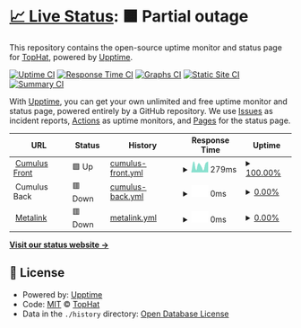 # [📈 Live Status](https://status.tophat.cloud): <!--live status--> **🟧 Partial outage**

This repository contains the open-source uptime monitor and status page for [TopHat](https://tophat.cloud), powered by [Upptime](https://github.com/upptime/upptime).

[![Uptime CI](https://github.com/tophat-cloud/tophat-cloud-status/workflows/Uptime%20CI/badge.svg)](https://github.com/tophat-cloud/tophat-cloud-status/actions?query=workflow%3A%22Uptime+CI%22)
[![Response Time CI](https://github.com/tophat-cloud/tophat-cloud-status/workflows/Response%20Time%20CI/badge.svg)](https://github.com/tophat-cloud/tophat-cloud-status/actions?query=workflow%3A%22Response+Time+CI%22)
[![Graphs CI](https://github.com/tophat-cloud/tophat-cloud-status/workflows/Graphs%20CI/badge.svg)](https://github.com/tophat-cloud/tophat-cloud-status/actions?query=workflow%3A%22Graphs+CI%22)
[![Static Site CI](https://github.com/tophat-cloud/tophat-cloud-status/workflows/Static%20Site%20CI/badge.svg)](https://github.com/tophat-cloud/tophat-cloud-status/actions?query=workflow%3A%22Static+Site+CI%22)
[![Summary CI](https://github.com/tophat-cloud/tophat-cloud-status/workflows/Summary%20CI/badge.svg)](https://github.com/tophat-cloud/tophat-cloud-status/actions?query=workflow%3A%22Summary+CI%22)

With [Upptime](https://upptime.js.org), you can get your own unlimited and free uptime monitor and status page, powered entirely by a GitHub repository. We use [Issues](https://github.com/tophat-cloud/tophat-cloud-status/issues) as incident reports, [Actions](https://github.com/tophat-cloud/tophat-cloud-status/actions) as uptime monitors, and [Pages](https://status.tophat.cloud) for the status page.

<!--start: status pages-->
<!-- This summary is generated by Upptime (https://github.com/upptime/upptime) -->
<!-- Do not edit this manually, your changes will be overwritten -->
<!-- prettier-ignore -->
| URL | Status | History | Response Time | Uptime |
| --- | ------ | ------- | ------------- | ------ |
| <img alt="" src="https://favicons.githubusercontent.com/cumulus.tophat.cloud" height="13"> [Cumulus Front](https://cumulus.tophat.cloud) | 🟩 Up | [cumulus-front.yml](https://github.com/tophat-cloud/tophat-cloud-status/commits/HEAD/history/cumulus-front.yml) | <details><summary><img alt="Response time graph" src="./graphs/cumulus-front/response-time-week.png" height="20"> 279ms</summary><br><a href="https://status.tophat.cloud/history/cumulus-front"><img alt="Response time 262" src="https://img.shields.io/endpoint?url=https%3A%2F%2Fraw.githubusercontent.com%2Ftophat-cloud%2Ftophat-cloud-status%2FHEAD%2Fapi%2Fcumulus-front%2Fresponse-time.json"></a><br><a href="https://status.tophat.cloud/history/cumulus-front"><img alt="24-hour response time 376" src="https://img.shields.io/endpoint?url=https%3A%2F%2Fraw.githubusercontent.com%2Ftophat-cloud%2Ftophat-cloud-status%2FHEAD%2Fapi%2Fcumulus-front%2Fresponse-time-day.json"></a><br><a href="https://status.tophat.cloud/history/cumulus-front"><img alt="7-day response time 279" src="https://img.shields.io/endpoint?url=https%3A%2F%2Fraw.githubusercontent.com%2Ftophat-cloud%2Ftophat-cloud-status%2FHEAD%2Fapi%2Fcumulus-front%2Fresponse-time-week.json"></a><br><a href="https://status.tophat.cloud/history/cumulus-front"><img alt="30-day response time 233" src="https://img.shields.io/endpoint?url=https%3A%2F%2Fraw.githubusercontent.com%2Ftophat-cloud%2Ftophat-cloud-status%2FHEAD%2Fapi%2Fcumulus-front%2Fresponse-time-month.json"></a><br><a href="https://status.tophat.cloud/history/cumulus-front"><img alt="1-year response time 262" src="https://img.shields.io/endpoint?url=https%3A%2F%2Fraw.githubusercontent.com%2Ftophat-cloud%2Ftophat-cloud-status%2FHEAD%2Fapi%2Fcumulus-front%2Fresponse-time-year.json"></a></details> | <details><summary><a href="https://status.tophat.cloud/history/cumulus-front">100.00%</a></summary><a href="https://status.tophat.cloud/history/cumulus-front"><img alt="All-time uptime 99.99%" src="https://img.shields.io/endpoint?url=https%3A%2F%2Fraw.githubusercontent.com%2Ftophat-cloud%2Ftophat-cloud-status%2FHEAD%2Fapi%2Fcumulus-front%2Fuptime.json"></a><br><a href="https://status.tophat.cloud/history/cumulus-front"><img alt="24-hour uptime 100.00%" src="https://img.shields.io/endpoint?url=https%3A%2F%2Fraw.githubusercontent.com%2Ftophat-cloud%2Ftophat-cloud-status%2FHEAD%2Fapi%2Fcumulus-front%2Fuptime-day.json"></a><br><a href="https://status.tophat.cloud/history/cumulus-front"><img alt="7-day uptime 100.00%" src="https://img.shields.io/endpoint?url=https%3A%2F%2Fraw.githubusercontent.com%2Ftophat-cloud%2Ftophat-cloud-status%2FHEAD%2Fapi%2Fcumulus-front%2Fuptime-week.json"></a><br><a href="https://status.tophat.cloud/history/cumulus-front"><img alt="30-day uptime 100.00%" src="https://img.shields.io/endpoint?url=https%3A%2F%2Fraw.githubusercontent.com%2Ftophat-cloud%2Ftophat-cloud-status%2FHEAD%2Fapi%2Fcumulus-front%2Fuptime-month.json"></a><br><a href="https://status.tophat.cloud/history/cumulus-front"><img alt="1-year uptime 99.99%" src="https://img.shields.io/endpoint?url=https%3A%2F%2Fraw.githubusercontent.com%2Ftophat-cloud%2Ftophat-cloud-status%2FHEAD%2Fapi%2Fcumulus-front%2Fuptime-year.json"></a></details>
| <img alt="" src="https://favicons.githubusercontent.com/null" height="13"> Cumulus Back | 🟥 Down | [cumulus-back.yml](https://github.com/tophat-cloud/tophat-cloud-status/commits/HEAD/history/cumulus-back.yml) | <details><summary><img alt="Response time graph" src="./graphs/cumulus-back/response-time-week.png" height="20"> 0ms</summary><br><a href="https://status.tophat.cloud/history/cumulus-back"><img alt="Response time 693" src="https://img.shields.io/endpoint?url=https%3A%2F%2Fraw.githubusercontent.com%2Ftophat-cloud%2Ftophat-cloud-status%2FHEAD%2Fapi%2Fcumulus-back%2Fresponse-time.json"></a><br><a href="https://status.tophat.cloud/history/cumulus-back"><img alt="24-hour response time 0" src="https://img.shields.io/endpoint?url=https%3A%2F%2Fraw.githubusercontent.com%2Ftophat-cloud%2Ftophat-cloud-status%2FHEAD%2Fapi%2Fcumulus-back%2Fresponse-time-day.json"></a><br><a href="https://status.tophat.cloud/history/cumulus-back"><img alt="7-day response time 0" src="https://img.shields.io/endpoint?url=https%3A%2F%2Fraw.githubusercontent.com%2Ftophat-cloud%2Ftophat-cloud-status%2FHEAD%2Fapi%2Fcumulus-back%2Fresponse-time-week.json"></a><br><a href="https://status.tophat.cloud/history/cumulus-back"><img alt="30-day response time 0" src="https://img.shields.io/endpoint?url=https%3A%2F%2Fraw.githubusercontent.com%2Ftophat-cloud%2Ftophat-cloud-status%2FHEAD%2Fapi%2Fcumulus-back%2Fresponse-time-month.json"></a><br><a href="https://status.tophat.cloud/history/cumulus-back"><img alt="1-year response time 693" src="https://img.shields.io/endpoint?url=https%3A%2F%2Fraw.githubusercontent.com%2Ftophat-cloud%2Ftophat-cloud-status%2FHEAD%2Fapi%2Fcumulus-back%2Fresponse-time-year.json"></a></details> | <details><summary><a href="https://status.tophat.cloud/history/cumulus-back">0.00%</a></summary><a href="https://status.tophat.cloud/history/cumulus-back"><img alt="All-time uptime 52.95%" src="https://img.shields.io/endpoint?url=https%3A%2F%2Fraw.githubusercontent.com%2Ftophat-cloud%2Ftophat-cloud-status%2FHEAD%2Fapi%2Fcumulus-back%2Fuptime.json"></a><br><a href="https://status.tophat.cloud/history/cumulus-back"><img alt="24-hour uptime 0.00%" src="https://img.shields.io/endpoint?url=https%3A%2F%2Fraw.githubusercontent.com%2Ftophat-cloud%2Ftophat-cloud-status%2FHEAD%2Fapi%2Fcumulus-back%2Fuptime-day.json"></a><br><a href="https://status.tophat.cloud/history/cumulus-back"><img alt="7-day uptime 0.00%" src="https://img.shields.io/endpoint?url=https%3A%2F%2Fraw.githubusercontent.com%2Ftophat-cloud%2Ftophat-cloud-status%2FHEAD%2Fapi%2Fcumulus-back%2Fuptime-week.json"></a><br><a href="https://status.tophat.cloud/history/cumulus-back"><img alt="30-day uptime 0.00%" src="https://img.shields.io/endpoint?url=https%3A%2F%2Fraw.githubusercontent.com%2Ftophat-cloud%2Ftophat-cloud-status%2FHEAD%2Fapi%2Fcumulus-back%2Fuptime-month.json"></a><br><a href="https://status.tophat.cloud/history/cumulus-back"><img alt="1-year uptime 52.95%" src="https://img.shields.io/endpoint?url=https%3A%2F%2Fraw.githubusercontent.com%2Ftophat-cloud%2Ftophat-cloud-status%2FHEAD%2Fapi%2Fcumulus-back%2Fuptime-year.json"></a></details>
| <img alt="" src="https://favicons.githubusercontent.com/metalink.tophat.cloud" height="13"> [Metalink](https://metalink.tophat.cloud) | 🟥 Down | [metalink.yml](https://github.com/tophat-cloud/tophat-cloud-status/commits/HEAD/history/metalink.yml) | <details><summary><img alt="Response time graph" src="./graphs/metalink/response-time-week.png" height="20"> 0ms</summary><br><a href="https://status.tophat.cloud/history/metalink"><img alt="Response time 0" src="https://img.shields.io/endpoint?url=https%3A%2F%2Fraw.githubusercontent.com%2Ftophat-cloud%2Ftophat-cloud-status%2FHEAD%2Fapi%2Fmetalink%2Fresponse-time.json"></a><br><a href="https://status.tophat.cloud/history/metalink"><img alt="24-hour response time 0" src="https://img.shields.io/endpoint?url=https%3A%2F%2Fraw.githubusercontent.com%2Ftophat-cloud%2Ftophat-cloud-status%2FHEAD%2Fapi%2Fmetalink%2Fresponse-time-day.json"></a><br><a href="https://status.tophat.cloud/history/metalink"><img alt="7-day response time 0" src="https://img.shields.io/endpoint?url=https%3A%2F%2Fraw.githubusercontent.com%2Ftophat-cloud%2Ftophat-cloud-status%2FHEAD%2Fapi%2Fmetalink%2Fresponse-time-week.json"></a><br><a href="https://status.tophat.cloud/history/metalink"><img alt="30-day response time 0" src="https://img.shields.io/endpoint?url=https%3A%2F%2Fraw.githubusercontent.com%2Ftophat-cloud%2Ftophat-cloud-status%2FHEAD%2Fapi%2Fmetalink%2Fresponse-time-month.json"></a><br><a href="https://status.tophat.cloud/history/metalink"><img alt="1-year response time 0" src="https://img.shields.io/endpoint?url=https%3A%2F%2Fraw.githubusercontent.com%2Ftophat-cloud%2Ftophat-cloud-status%2FHEAD%2Fapi%2Fmetalink%2Fresponse-time-year.json"></a></details> | <details><summary><a href="https://status.tophat.cloud/history/metalink">0.00%</a></summary><a href="https://status.tophat.cloud/history/metalink"><img alt="All-time uptime 0.00%" src="https://img.shields.io/endpoint?url=https%3A%2F%2Fraw.githubusercontent.com%2Ftophat-cloud%2Ftophat-cloud-status%2FHEAD%2Fapi%2Fmetalink%2Fuptime.json"></a><br><a href="https://status.tophat.cloud/history/metalink"><img alt="24-hour uptime 0.00%" src="https://img.shields.io/endpoint?url=https%3A%2F%2Fraw.githubusercontent.com%2Ftophat-cloud%2Ftophat-cloud-status%2FHEAD%2Fapi%2Fmetalink%2Fuptime-day.json"></a><br><a href="https://status.tophat.cloud/history/metalink"><img alt="7-day uptime 0.00%" src="https://img.shields.io/endpoint?url=https%3A%2F%2Fraw.githubusercontent.com%2Ftophat-cloud%2Ftophat-cloud-status%2FHEAD%2Fapi%2Fmetalink%2Fuptime-week.json"></a><br><a href="https://status.tophat.cloud/history/metalink"><img alt="30-day uptime 0.00%" src="https://img.shields.io/endpoint?url=https%3A%2F%2Fraw.githubusercontent.com%2Ftophat-cloud%2Ftophat-cloud-status%2FHEAD%2Fapi%2Fmetalink%2Fuptime-month.json"></a><br><a href="https://status.tophat.cloud/history/metalink"><img alt="1-year uptime 0.00%" src="https://img.shields.io/endpoint?url=https%3A%2F%2Fraw.githubusercontent.com%2Ftophat-cloud%2Ftophat-cloud-status%2FHEAD%2Fapi%2Fmetalink%2Fuptime-year.json"></a></details>

<!--end: status pages-->

[**Visit our status website →**](https://status.tophat.cloud)

## 📄 License

- Powered by: [Upptime](https://github.com/upptime/upptime)
- Code: [MIT](./LICENSE) © [TopHat](https://tophat.cloud)
- Data in the `./history` directory: [Open Database License](https://opendatacommons.org/licenses/odbl/1-0/)
